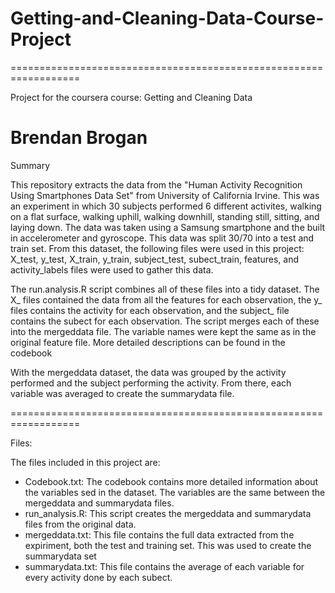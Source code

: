 # Getting-and-Cleaning-Data-Course-Project
==================================================================

Project for the coursera course: Getting and Cleaning Data

Brendan Brogan
==================================================================
Summary

This repository extracts the data from the "Human Activity Recognition Using Smartphones Data Set" from University of California Irvine. This was an experiment in which 30 subjects performed 6 different activites, walking on a flat surface, walking uphill, walking downhill, standing still, sitting, and laying down. The data was taken using a Samsung smartphone and the built in accelerometer and gyroscope. This data was split 30/70 into a test and train set. From this dataset, the following files were used in this project:
X_test, y_test, X_train, y_train, subject_test, subect_train, features, and activity_labels files were used to gather this data.

The run.analysis.R script combines all of these files into a tidy dataset. The X_ files contained the data from all the features for each observation, the y_ files contains the activity for each observation, and the subject_ file contains the subect for each observation. The script merges each of these into the mergeddata file. The variable names were kept the same as in the original feature file. More detailed descriptions can be found in the codebook 

With the mergeddata dataset, the data was grouped by the activity performed and the subject performing the activity. From there, each variable was averaged to create the summarydata file. 

==================================================================

Files:

The files included in this project are:

- Codebook.txt: The codebook contains more detailed information about the variables sed in the dataset. The variables are the same between the mergeddata and summarydata files. 
- run_analysis.R: This script creates the mergeddata and summarydata files from the original data.
- mergeddata.txt: This file contains the full data extracted from the expiriment, both the test and training set. This was used to create the summarydata set
- summarydata.txt: This file contains the average of each variable for every activity done by each subect.